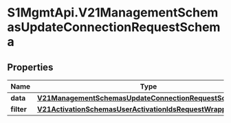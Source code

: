 # S1MgmtApi.V21ManagementSchemasUpdateConnectionRequestSchema

## Properties
Name | Type | Description | Notes
------------ | ------------- | ------------- | -------------
**data** | [**V21ManagementSchemasUpdateConnectionRequestSchemaData**](V21ManagementSchemasUpdateConnectionRequestSchemaData.md) |  | 
**filter** | [**V21ActivationSchemasUserActivationIdsRequestWrapperFilter**](V21ActivationSchemasUserActivationIdsRequestWrapperFilter.md) |  | 


